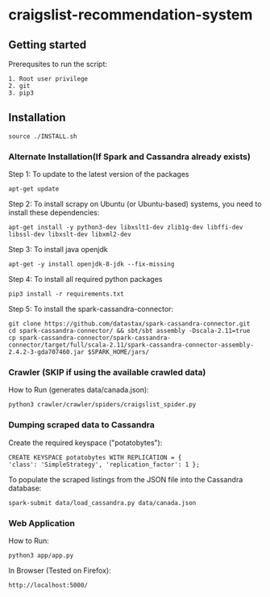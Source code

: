 
# craigslist-recommendation-system #

## Getting started ##

Prerequsites to run the script:
```
1. Root user privilege
2. git
3. pip3
```

## Installation ##
```
source ./INSTALL.sh
```
### Alternate Installation(If Spark and Cassandra already exists) ###
Step 1: To update to the latest version of the packages

```
apt-get update
```

Step 2: To install scrapy on Ubuntu (or Ubuntu-based) systems, you need to install these dependencies:

```
apt-get install -y python3-dev libxslt1-dev zlib1g-dev libffi-dev libssl-dev libxslt-dev libxml2-dev
```

Step 3: To install java openjdk

```
apt-get -y install openjdk-8-jdk --fix-missing
```

Step 4: To install all required python packages

```
pip3 install -r requirements.txt
```

Step 5: To install the spark-cassandra-connector:

```
git clone https://github.com/datastax/spark-cassandra-connector.git
cd spark-cassandra-connector/ && sbt/sbt assembly -Dscala-2.11=true
cp spark-cassandra-connector/spark-cassandra-connector/target/full/scala-2.11/spark-cassandra-connector-assembly-2.4.2-3-gda707460.jar $SPARK_HOME/jars/
```

### Crawler (SKIP if using the available crawled data) ###

How to Run (generates data/canada.json):

```
python3 crawler/crawler/spiders/craigslist_spider.py
```

### Dumping scraped data to Cassandra ###

Create the required keyspace ("potatobytes"):
```
CREATE KEYSPACE potatobytes WITH REPLICATION = {
'class': 'SimpleStrategy', 'replication_factor': 1 };
```

To populate the scraped listings from the JSON file into the Cassandra database:
```
spark-submit data/load_cassandra.py data/canada.json
```

### Web Application ###

How to Run:
```
python3 app/app.py
```

In Browser (Tested on Firefox):
```
http://localhost:5000/
```

